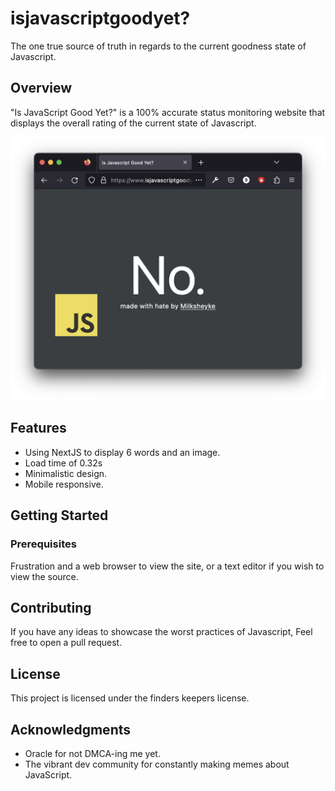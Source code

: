 # isjavascriptgoodyet?

The one true source of truth in regards to the current goodness state of Javascript.

## Overview

"Is JavaScript Good Yet?" is a 100% accurate status monitoring website that displays the overall rating of the current state of Javascript.

![Screenshot of the website showing just the word 'No'](screenshot.png)

## Features

- Using NextJS to display 6 words and an image.
- Load time of 0.32s
- Minimalistic design.
- Mobile responsive.

## Getting Started

### Prerequisites

Frustration and a web browser to view the site, or a text editor if you wish to view the source.

## Contributing

If you have any ideas to showcase the worst practices of Javascript, Feel free to open a pull request.

## License

This project is licensed under the finders keepers license. 

## Acknowledgments

- Oracle for not DMCA-ing me yet.
- The vibrant dev community for constantly making memes about JavaScript.